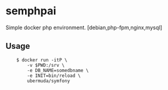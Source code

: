 # semphpai
Simple docker php environment. [debian,php-fpm,nginx,mysql]

## Usage

```
    $ docker run -itP \  
        -v $PWD:/srv \  
        -e DB_NAME=somedbname \  
        -e INIT=bin/reload \  
        ubermuda/symfony
```
